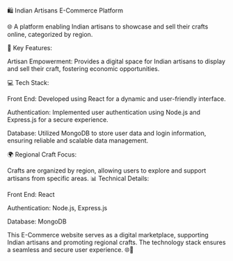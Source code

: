 
🛍️ Indian Artisans E-Commerce Platform

🌐 A platform enabling Indian artisans to showcase and sell their crafts online, categorized by region.

🚀 Key Features:

Artisan Empowerment: Provides a digital space for Indian artisans to display and sell their craft, fostering economic opportunities.

💻 Tech Stack:

Front End: Developed using React for a dynamic and user-friendly interface.

Authentication: Implemented user authentication using Node.js and Express.js for a secure experience.

Database: Utilized MongoDB to store user data and login information, ensuring reliable and scalable data management.

🌍 Regional Craft Focus:

Crafts are organized by region, allowing users to explore and support artisans from specific areas.
📊 Technical Details:

Front End: React

Authentication: Node.js, Express.js

Database: MongoDB

This E-Commerce website serves as a digital marketplace, supporting Indian artisans and promoting regional crafts. The technology stack ensures a seamless and secure user experience. 🌐🛒

